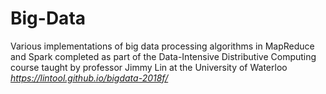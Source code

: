# Big-Data

Various implementations of big data processing algorithms in MapReduce and Spark completed as part of the Data-Intensive Distributive Computing course taught by professor Jimmy Lin at the University of Waterloo *https://lintool.github.io/bigdata-2018f/*
